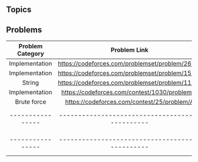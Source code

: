 ## Topics

## Problems

| Problem Category |              Problem Link                       | Difficulty Level |
| :--------------: | :---------------------------------------------: | :--------------: |
| Implementation   | https://codeforces.com/problemset/problem/263/A |       1          |
| Implementation   | https://codeforces.com/problemset/problem/155/A |       1          |
| String           | https://codeforces.com/problemset/problem/112/A |       1          |
| Implementation   | https://codeforces.com/contest/1030/problem/A   |       1          |
| Brute force      | https://codeforces.com/contest/25/problem/A     |       1          |
| ---------------- | ----------------------------------------------- | ---------------- |
| ---------------- | ----------------------------------------------- | ---------------- |
